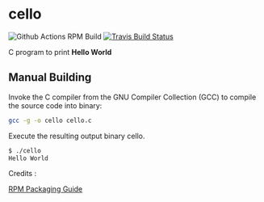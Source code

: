 # cello

![Github Actions RPM Build](https://github.com/sturivny/cello/workflows/RPM%20Build/badge.svg) [![Travis Build Status](https://travis-ci.com/sturivny/cello.svg?branch=master)](https://travis-ci.com/sturivny/cello)

C program to print **Hello World**

## Manual Building

Invoke the C compiler from the GNU Compiler Collection (GCC) to compile the source code into binary:

```bash
gcc -g -o cello cello.c
```

Execute the resulting output binary cello.

```bash
$ ./cello
Hello World
```

  
Credits :

[RPM Packaging Guide](https://rpm-packaging-guide.github.io)
